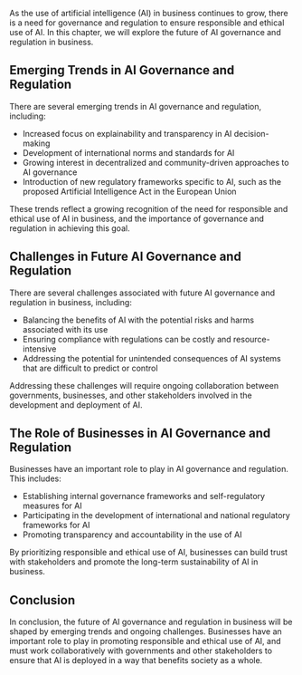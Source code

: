 
As the use of artificial intelligence (AI) in business continues to grow, there is a need for governance and regulation to ensure responsible and ethical use of AI. In this chapter, we will explore the future of AI governance and regulation in business.

Emerging Trends in AI Governance and Regulation
-----------------------------------------------

There are several emerging trends in AI governance and regulation, including:

* Increased focus on explainability and transparency in AI decision-making
* Development of international norms and standards for AI
* Growing interest in decentralized and community-driven approaches to AI governance
* Introduction of new regulatory frameworks specific to AI, such as the proposed Artificial Intelligence Act in the European Union

These trends reflect a growing recognition of the need for responsible and ethical use of AI in business, and the importance of governance and regulation in achieving this goal.

Challenges in Future AI Governance and Regulation
-------------------------------------------------

There are several challenges associated with future AI governance and regulation in business, including:

* Balancing the benefits of AI with the potential risks and harms associated with its use
* Ensuring compliance with regulations can be costly and resource-intensive
* Addressing the potential for unintended consequences of AI systems that are difficult to predict or control

Addressing these challenges will require ongoing collaboration between governments, businesses, and other stakeholders involved in the development and deployment of AI.

The Role of Businesses in AI Governance and Regulation
------------------------------------------------------

Businesses have an important role to play in AI governance and regulation. This includes:

* Establishing internal governance frameworks and self-regulatory measures for AI
* Participating in the development of international and national regulatory frameworks for AI
* Promoting transparency and accountability in the use of AI

By prioritizing responsible and ethical use of AI, businesses can build trust with stakeholders and promote the long-term sustainability of AI in business.

Conclusion
----------

In conclusion, the future of AI governance and regulation in business will be shaped by emerging trends and ongoing challenges. Businesses have an important role to play in promoting responsible and ethical use of AI, and must work collaboratively with governments and other stakeholders to ensure that AI is deployed in a way that benefits society as a whole.
